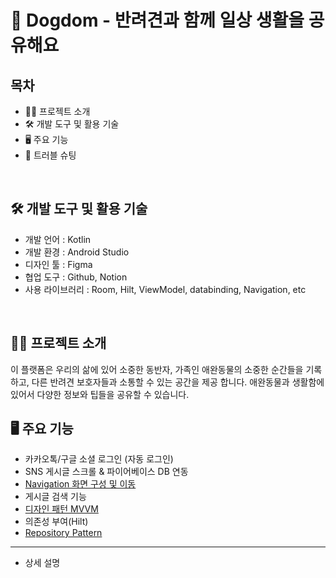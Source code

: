 # 🦮 Dogdom - 반려견과 함께 일상 생활을 공유해요

## 목차

- 👨‍💻 프로젝트 소개
- 🛠️ 개발 도구 및 활용 기술
- 🖥️ 주요 기능
- 🌠 트러블 슈팅

<br/>

## 🛠️ 개발 도구 및 활용 기술

- 개발 언어 : Kotlin
- 개발 환경 : Android Studio
- 디자인 툴 : Figma
- 협업 도구 : Github, Notion
- 사용 라이브러리 : Room, Hilt, ViewModel, databinding, Navigation, etc

<br/>

## 👨‍💻 프로젝트 소개
이 플랫폼은 우리의 삶에 있어 소중한 동반자, 가족인 애완동물의 소중한 순간들을 기록하고, 다른 반려견 보호자들과 소통할 수 있는 공간을 제공 합니다.
애완동물과 생활함에 있어서 다양한 정보와 팁들을 공유할 수 있습니다.

## 🖥️ 주요 기능

- 카카오톡/구글 소셜 로그인 (자동 로그인)
- SNS 게시글 스크롤 & 파이어베이스 DB 연동
- [Navigation 화면 구성 및 이동](https://knowum.tistory.com/10)
- 게시글 검색 기능
- [디자인 패턴 MVVM](https://hail-authority-984.notion.site/MVVM-LiveData-10b1ab4bbe9f803b9e34fe20c0956891?pvs=4)
- 의존성 부여(Hilt)
- [Repository Pattern](https://hail-authority-984.notion.site/Repository-Pattern-1091ab4bbe9f80b98fbdf6c2de17829e?pvs=4) 


***

- 상세 설명
